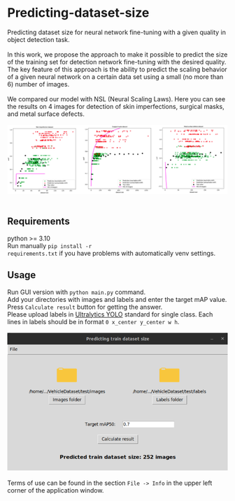 # Predicting-dataset-size
Predicting dataset size for neural network fine-tuning with a given quality in object detection task. <br><br>
In this work, we propose the approach to make it possible to predict the size of the training set for detection network fine-tuning with the desired quality. The key feature of this approach is the ability to predict the scaling behavior of a given neural network on a certain data set using a small (no more than 6) number of images. <br><br>
We compared our model with NSL (Neural Scaling Laws). Here you can see the results on 4 images for detection of skin imperfections, surgical masks, and metal surface defects. <br><br>
![results](./images/results.png)
<br><br>

## Requirements
python >= 3.10 <br>
Run manually <code>pip install -r requirements.txt</code> if you have problems with automatically venv settings.

## Usage
Run GUI version with <code>python main.py</code> command. <br>
Add your directories with images and labels and enter the target mAP value. Press <code>Calculate result</code> button for getting the answer. <br>
Please upload labels in [Ultralytics YOLO](https://docs.ultralytics.com/datasets/detect/) standard for single class. Each lines in labels should be in format <code>0 x_center y_center w h</code>. <br><br>
![example](./images/usage_example.png)
<br><br>
Terms of use can be found in the section <code>File -> Info</code> in the upper left corner of the application window. <br>
